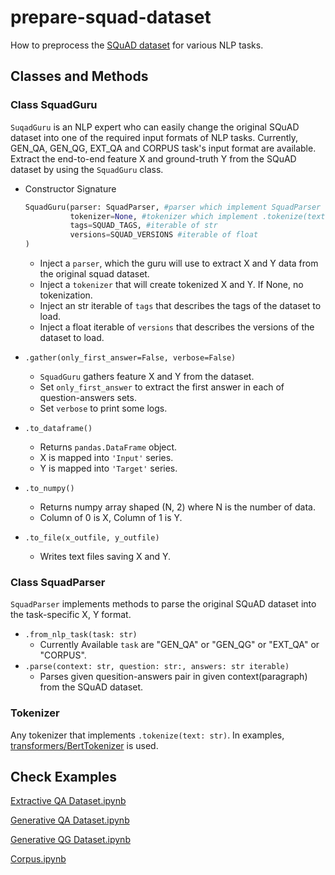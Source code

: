 # prepare-squad-dataset
How to preprocess the [SQuAD dataset](https://rajpurkar.github.io/SQuAD-explorer/) for various NLP tasks.

## Classes and Methods
### Class SquadGuru

`SuqadGuru` is an NLP expert who can easily change the original SQuAD dataset into one of the required input formats of NLP tasks. Currently, GEN_QA, GEN_QG, EXT_QA and CORPUS task's input format are available. Extract the end-to-end feature X and ground-truth Y from the SQuAD dataset by using the `SquadGuru` class.

- Constructor Signature

  ```python
  SquadGuru(parser: SquadParser, #parser which implement SquadParser
            tokenizer=None, #tokenizer which implement .tokenize(text: str)
            tags=SQUAD_TAGS, #iterable of str
            versions=SQUAD_VERSIONS #iterable of float
  )
  ```

  - Inject a `parser`, which the guru will use to extract X and Y data from the original squad dataset.
  - Inject a `tokenizer` that will create tokenized X and Y. If None, no tokenization.
  - Inject an str iterable of `tags` that describes the tags of the dataset to load.
  - Inject a float iterable of `versions` that describes the versions of the dataset to load.

- `.gather(only_first_answer=False, verbose=False)`
  - `SquadGuru` gathers feature X and Y from the dataset.
  - Set `only_first_answer` to extract the first answer in each of question-answers sets.
  - Set `verbose` to print some logs.
- `.to_dataframe()`
  - Returns `pandas.DataFrame` object.
  - X is mapped into `'Input'` series.
  - Y is mapped into `'Target'` series.
- `.to_numpy()`
  - Returns numpy array shaped (N, 2) where N is the number of data.
  - Column of 0 is X, Column of 1 is Y.
- `.to_file(x_outfile, y_outfile)`
  - Writes text files saving X and Y.

### Class SquadParser

`SquadParser` implements methods to parse the original SQuAD dataset into the task-specific X, Y format.

- `.from_nlp_task(task: str)`
  - Currently Available `task` are "GEN_QA" or "GEN_QG" or "EXT_QA" or "CORPUS".
- `.parse(context: str, question: str:, answers: str iterable)`
  - Parses given quesition-answers pair in given context(paragraph) from the SQuAD dataset.

### Tokenizer

Any tokenizer that implements `.tokenize(text: str)`. In examples, [transformers/BertTokenizer](https://huggingface.co/transformers/model_doc/bert.html#berttokenizer) is used.


## Check Examples

[Extractive QA Dataset.ipynb](https://github.com/binchoo/prepare-squad-dataset/blob/master/Example\)Extractive%20QA%20Dataset.ipynb)

[Generative QA Dataset.ipynb](https://github.com/binchoo/prepare-squad-dataset/blob/master/Example\)Generative%20QA%20Dataset.ipynb)

[Generative QG Dataset.ipynb](https://github.com/binchoo/prepare-squad-dataset/blob/master/Example\)Generative%20QG%20Dataset.ipynb)

[Corpus.ipynb](https://github.com/binchoo/prepare-squad-dataset/blob/master/Example\)Generative%20QG%20Dataset.ipynb)

